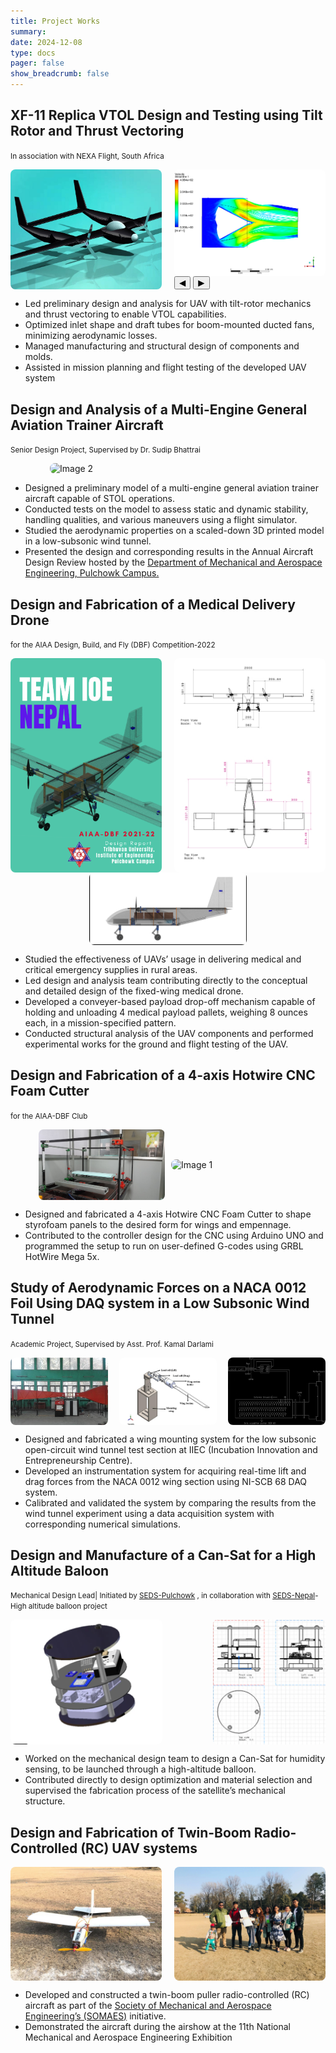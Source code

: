 ```yaml
---
title: Project Works
summary:
date: 2024-12-08
type: docs
pager: false
show_breadcrumb: false
---
```

<!--more-->
## XF-11 Replica VTOL Design and Testing using Tilt Rotor and Thrust Vectoring
<small> In association with NEXA Flight, South Africa </small>

<div style="display: flex; justify-content: space-between; gap: 10px;">
   <!-- Static Image -->
   <img src="Nexa-5.jpg" alt="Image 1" style="width: 48%; border-radius: 8px; height: auto;">

  <!-- Slider for multiple images -->
  <div style="width: 48%;">
        <div id="slider" style="border-radius: 8px; overflow: hidden; position: relative;">
            <div style="display: flex; transition: transform 0.5s ease; width: 100%;">
                 <img src="Nexa-1.png" alt="Slide 1" style="width: 100%; height: auto; flex-shrink: 0; object-fit: cover;">
                <img src="Nexa-2.jpg" alt="Slide 2" style="width: 100%; height: auto; flex-shrink: 0; object-fit: cover;">
                <img src="Nexa-3.jpg" alt="Slide 3" style="width: 100%; height: auto; flex-shrink: 0; object-fit: cover;">
                <img src="Nexa-4.jpg" alt="Slide 4" style="width: 100%; height: auto; flex-shrink: 0; object-fit: cover;">
            </div>
        </div>
        <!-- Controls -->
        <button onclick="prevSlide()" \style="position: absolute; left: 10px; top: 50%; transform: translateY(-50%); z-index: 1;">◀</button>
        <button onclick="nextSlide()" \style="position: absolute; right: 30px; top: 50%; transform: translateY(-50%); z-index: 1;">▶</button>
    </div>
</div>

<script>
    let currentIndex = 0;

    function showSlide(index) {
        const slider = document.querySelector('#slider > div');
        const totalSlides = slider.children.length;
        currentIndex = (index + totalSlides) % totalSlides;
        slider.style.transform = `translateX(-${currentIndex * 100}%)`;
    }

    function prevSlide() {
        showSlide(currentIndex - 1);
    }

    function nextSlide() {
        showSlide(currentIndex + 1);
    }
</script>

- Led preliminary design and analysis for UAV with tilt-rotor mechanics and thrust vectoring to enable VTOL capabilities.
- Optimized inlet shape and draft tubes for boom-mounted ducted fans, minimizing aerodynamic losses.
- Managed manufacturing and structural design of components and molds.
- Assisted in mission planning and flight testing of the developed UAV system


## Design and Analysis of a Multi-Engine General Aviation Trainer Aircraft
<small> Senior Design Project, Supervised by Dr. Sudip Bhattrai </small>
<div style="display: flex; justify-content: center; align-items: center; height: 100%; gap: 10px;">
    <img src="APD-1.png" alt="Image 2" style="width: 75%; border-radius: 8px;">
</div>

- Designed a preliminary model of a multi-engine general aviation trainer aircraft capable of STOL operations.
- Conducted tests on the model to assess static and dynamic stability, handling qualities, and various maneuvers using a flight simulator.
- Studied the aerodynamic properties on a scaled-down 3D printed model in a low-subsonic wind tunnel.
- Presented the design and corresponding results in the Annual Aircraft Design Review hosted by the [Department of Mechanical and Aerospace Engineering, Pulchowk Campus.](https://mech.pcampus.edu.np/)

## Design and Fabrication of a Medical Delivery Drone
<small> for the AIAA Design, Build, and Fly (DBF) Competition-2022</small>
<div style="display: flex; justify-content: space-between; gap: 10px;">
    <img src="AIAA-1.png" alt="Image 1" style="width: 48%; border-radius: 8px; height: auto;">
    <img src="AIAA-3.jpeg" alt="Image 2" style="width: 48%; border-radius: 8px; height: auto; object-fit: cover;">
</div>

<div style="display: flex; justify-content: center; align-items: center; height: 100%; gap: 10px;">
    <img src="AIAA-2.png" alt="Image 2" style="width: 50%; border-radius: 8px; height: auto; object-fit: cover;">
</div>

- Studied the effectiveness of UAVs’ usage in delivering medical and critical emergency supplies in rural areas.
- Led design and analysis team contributing directly to the conceptual and detailed design of the fixed-wing medical drone.
- Developed a conveyer-based payload drop-off mechanism capable of holding and unloading 4 medical payload pallets, weighing 8 ounces each, in a mission-specified pattern.
- Conducted structural analysis of the UAV components and performed experimental works for the ground and flight testing of the UAV.


## Design and Fabrication of a 4-axis Hotwire CNC Foam Cutter
<small> for the AIAA-DBF Club </small>
<div style="display: flex; justify-content: center; align-items: center; height: 100%; gap: 10px;">
    <img src="CNC.JPEG" alt="Image 2" style="width: 40%; border-radius: 8px;">
    <img src="CNG.png" alt="Image 1" style="width: 40%; border-radius: 8px;">
</div>

- Designed and fabricated a 4-axis Hotwire CNC Foam Cutter to shape styrofoam panels to the desired form for wings and empennage.
- Contributed to the controller design for the CNC using Arduino UNO and programmed the setup to run on user-defined G-codes using GRBL HotWire Mega 5x.

## Study of Aerodynamic Forces on a NACA 0012 Foil Using DAQ system in a Low Subsonic Wind Tunnel
<small> Academic Project, Supervised by Asst. Prof. Kamal Darlami </small>
<div style="display: flex; justify-content: space-between; gap: 10px;">
    <img src="DAQ-1.jpeg" alt="Image 1" style="width: 31%; border-radius: 8px;">
    <img src="DAQ-2.jpeg" alt="Image 2" style="width: 31%; border-radius: 8px;">
    <img src="DAQ-3.jpeg" alt="Image 2" style="width: 31%; border-radius: 8px;">
</div>

- Designed and fabricated a wing mounting system for the low subsonic open-circuit wind tunnel test section at IIEC (Incubation Innovation and Entrepreneurship Centre).
- Developed an instrumentation system for acquiring real-time lift and drag forces from the NACA 0012 wing
section using NI-SCB 68 DAQ system.
- Calibrated and validated the system by comparing the results from the wind tunnel experiment using a data acquisition system with corresponding numerical simulations.


## Design and Manufacture of a Can-Sat for a High Altitude Baloon
<small> Mechanical Design Lead| Initiated by [SEDS-Pulchowk](https://seds.pcampus.edu.np/) , in collaboration with [SEDS-Nepal](https://sedsnepal.org/)-High altitude balloon project </small>
<div style="display: flex; justify-content: space-between; gap: 10px;">
    <img src="SAT-1.png" alt="Image 1" style="height: 200px; border-radius: 8px;">
    <img src="SAT-2.png" alt="Image 2" style="height: 200px; border-radius: 8px;">
</div>

- Worked on the mechanical design team to design a Can-Sat for humidity sensing, to be launched through a high-altitude balloon.
- Contributed directly to design optimization and material selection and supervised the fabrication process of the satellite’s mechanical structure.

## Design and Fabrication of Twin-Boom Radio-Controlled (RC) UAV systems

<div style="display: flex; justify-content: space-between; gap: 10px;">
    <img src="UAV-1.jpg" alt="Image 1" style="width: 48%; border-radius: 8px;">
    <img src="UAV-2.jpg" alt="Image 2" style="width: 48%; border-radius: 8px;">
</div>

- Developed and constructed a twin-boom puller radio-controlled (RC) aircraft as part of the [Society of Mechanical and Aerospace Engineering’s (SOMAES)](https://somes.ioe.edu.np/) initiative.
- Demonstrated the aircraft during the airshow at the 11th National Mechanical and Aerospace Engineering Exhibition